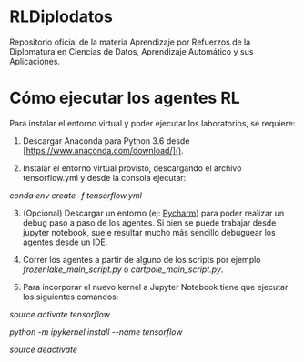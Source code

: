 # RLDiplodatos

Repositorio oficial de la materia Aprendizaje por Refuerzos de la Diplomatura en Ciencias de Datos, Aprendizaje 
Automático y sus Aplicaciones.

# Cómo ejecutar los agentes RL

Para instalar el entorno virtual y poder ejecutar los laboratorios, se requiere:

1. Descargar Anaconda para Python 3.6 desde [https://www.anaconda.com/download/]().

2. Instalar el entorno virtual provisto, descargando el archivo tensorflow.yml y desde la consola ejecutar:

*conda env create -f tensorflow.yml*

3. (Opcional) Descargar un entorno (ej: [Pycharm](https://www.jetbrains.com/pycharm/download/)) para poder realizar un 
debug paso a paso de los agentes. Si bien se puede trabajar desde jupyter notebook, suele resultar mucho más sencillo 
debuguear los agentes desde un IDE.

4. Correr los agentes a partir de alguno de los scripts por ejemplo *frozenlake_main_script.py* o 
*cartpole_main_script.py*.

5. Para incorporar el nuevo kernel a Jupyter Notebook tiene que ejecutar los siguientes comandos:

*source activate tensorflow*

*python -m ipykernel install --name tensorflow*

*source deactivate*
